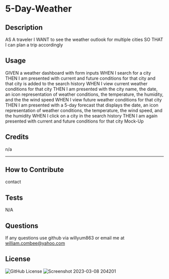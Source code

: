 # 5-Day-Weather

## Description
AS A traveler
I WANT to see the weather outlook for multiple cities
SO THAT I can plan a trip accordingly


## Usage
GIVEN a weather dashboard with form inputs
WHEN I search for a city
THEN I am presented with current and future conditions for that city and that city is added to the search history
WHEN I view current weather conditions for that city
THEN I am presented with the city name, the date, an icon representation of weather conditions, the temperature, the humidity, and the the wind speed
WHEN I view future weather conditions for that city
THEN I am presented with a 5-day forecast that displays the date, an icon representation of weather conditions, the temperature, the wind speed, and the humidity
WHEN I click on a city in the search history
THEN I am again presented with current and future conditions for that city
Mock-Up

## Credits
n/a

---


## How to Contribute
contact

## Tests
N/A

## Questions 
If any questions use github via willyum863 or email me at william.combee@yahoo.com

## License
![GitHub License](https://img.shields.io/badge/license-MIT-green.svg)
![Screenshot 2023-03-08 204201](https://user-images.githubusercontent.com/109175376/223902634-af42004e-7a86-49b9-b3c0-5390bad4c76f.png)
